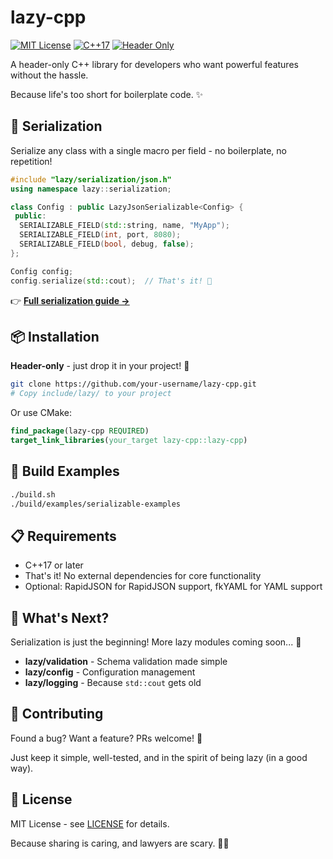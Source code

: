 # lazy-cpp

[![MIT License](https://img.shields.io/badge/license-MIT-blue.svg)](LICENSE)
[![C++17](https://img.shields.io/badge/C%2B%2B-17-blue.svg)](https://isocpp.org/)
[![Header Only](https://img.shields.io/badge/header--only-yes-green.svg)]()

A header-only C++ library for developers who want powerful features without the hassle. 

Because life's too short for boilerplate code. ✨

## 🎯 Serialization

Serialize any class with a single macro per field - no boilerplate, no repetition!

```cpp
#include "lazy/serialization/json.h"
using namespace lazy::serialization;

class Config : public LazyJsonSerializable<Config> {
 public:
  SERIALIZABLE_FIELD(std::string, name, "MyApp");
  SERIALIZABLE_FIELD(int, port, 8080);
  SERIALIZABLE_FIELD(bool, debug, false);
};

Config config;
config.serialize(std::cout);  // That's it! 🎉
```

👉 **[Full serialization guide →](docs/serialization.md)**

## 📦 Installation

**Header-only** - just drop it in your project! 📁

```bash
git clone https://github.com/your-username/lazy-cpp.git
# Copy include/lazy/ to your project
```

Or use CMake:
```cmake
find_package(lazy-cpp REQUIRED)
target_link_libraries(your_target lazy-cpp::lazy-cpp)
```

## 🔨 Build Examples

```bash
./build.sh
./build/examples/serializable-examples
```

## 📋 Requirements

- C++17 or later
- That's it! No external dependencies for core functionality
- Optional: RapidJSON for RapidJSON support, fkYAML for YAML support

## 🚀 What's Next?

Serialization is just the beginning! More lazy modules coming soon... 🚀

- **lazy/validation** - Schema validation made simple
- **lazy/config** - Configuration management
- **lazy/logging** - Because `std::cout` gets old

## 🤝 Contributing

Found a bug? Want a feature? PRs welcome! 🤝

Just keep it simple, well-tested, and in the spirit of being lazy (in a good way).

## 📜 License

MIT License - see [LICENSE](LICENSE) for details.

Because sharing is caring, and lawyers are scary. 📜✨